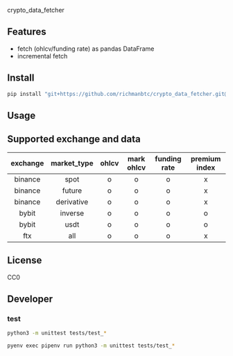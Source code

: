 crypto_data_fetcher

## Features

- fetch (ohlcv/funding rate) as pandas DataFrame
- incremental fetch

## Install

```bash
pip install "git+https://github.com/richmanbtc/crypto_data_fetcher.git@v0.0.5#egg=crypto_data_fetcher"
```

## Usage



## Supported exchange and data

|exchange|market_type|ohlcv|mark ohlcv|funding rate|premium index|
|:-:|:-:|:-:|:-:|:-:|:-:|
|binance|spot|o|o|o|x|
|binance|future|o|o|o|x|
|binance|derivative|o|o|o|x|
|bybit|inverse|o|o|o|o|
|bybit|usdt|o|o|o|o|
|ftx|all|o|o|o|x|

## License

CC0

## Developer

### test

```bash
python3 -m unittest tests/test_*
```

```bash
pyenv exec pipenv run python3 -m unittest tests/test_*
```
